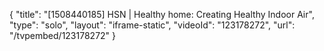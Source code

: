 {
    "title": "[1508440185] HSN | Healthy home: Creating Healthy Indoor Air",
    "type": "solo",
    "layout": "iframe-static",
    "videoId": "123178272",
    "url": "\/tvpembed\/123178272"
}